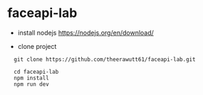 # faceapi-lab

  - install nodejs 
https://nodejs.org/en/download/

  - clone project
```ssh
  git clone https://github.com/theerawutt61/faceapi-lab.git
```

```ssh
  cd faceapi-lab
  npm install
  npm run dev
```
